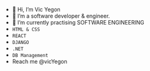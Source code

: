 - 👋 Hi, I’m Vic Yegon
- 👀 I’m a software developer & engineer.
- 🌱 I’m currently practising SOFTWARE ENGINEERING 
- `HTML & CSS`
- `REACT`
- `DJANGO`
- `.NET`
- `DB Management`
- Reach me @vicYegon 

<!---
vicYegon/vicYegon is a ✨ special ✨ repository because its `README.md` (this file) appears on your GitHub profile.
You can click the Preview link to take a look at your changes.
--->
